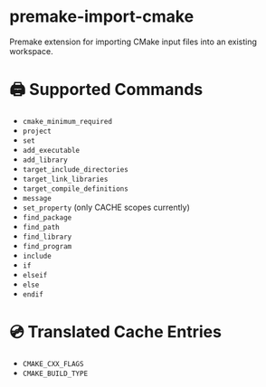# premake-import-cmake
Premake extension for importing CMake input files into an existing workspace.

# 🖨 Supported Commands
* `cmake_minimum_required`
* `project`
* `set`
* `add_executable`
* `add_library`
* `target_include_directories`
* `target_link_libraries`
* `target_compile_definitions`
* `message`
* `set_property` (only CACHE scopes currently)
* `find_package`
* `find_path`
* `find_library`
* `find_program`
* `include`
* `if`
* `elseif`
* `else`
* `endif`

# 💿 Translated Cache Entries
* `CMAKE_CXX_FLAGS`
* `CMAKE_BUILD_TYPE`
